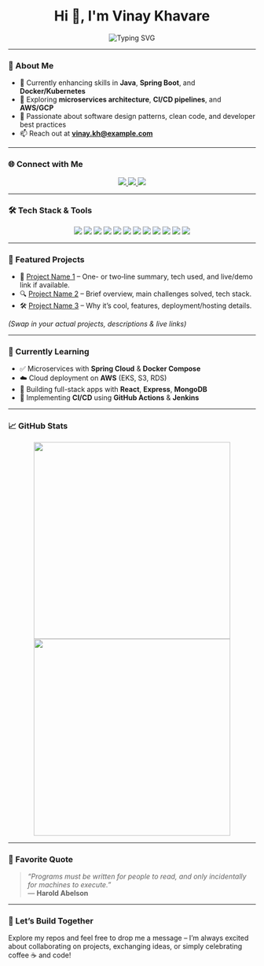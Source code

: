 <h1 align="center">Hi 👋, I'm Vinay Khavare</h1>
<p align="center">
  <img src="https://readme-typing-svg.herokuapp.com?font=Fira+Code&weight=500&size=22&duration=3000&pause=1000&center=true&vCenter=true&width=450&lines=Java+|+Spring+Boot+Developer;Cloud+&+DevOps+Enthusiast;Clean+Code+Advocate;Always+Learning..." alt="Typing SVG" />
</p>

---

### 🧠 About Me

- 🎯 Currently enhancing skills in **Java**, **Spring Boot**, and **Docker/Kubernetes**
- 🌱 Exploring **microservices architecture**, **CI/CD pipelines**, and **AWS/GCP**
- 💬 Passionate about software design patterns, clean code, and developer best practices
- 📫 Reach out at **vinay.kh@example.com**

---

### 🌐 Connect with Me

<p align="center">
  <a href="mailto:vinay.kh@example.com" target="_blank">
    <img src="https://img.shields.io/badge/Gmail-D14836?style=for-the-badge&logo=gmail&logoColor=white" />
  </a>
  <a href="https://www.linkedin.com/in/your-linkedin-here" target="_blank">
    <img src="https://img.shields.io/badge/LinkedIn-0077B5?style=for-the-badge&logo=linkedin&logoColor=white" />
  </a>
  <a href="https://github.com/Vinaykhavare" target="_blank">
    <img src="https://img.shields.io/badge/GitHub-121011?style=for-the-badge&logo=github&logoColor=white" />
  </a>
</p>

---

### 🛠️ Tech Stack & Tools

<p align="center">
  <img src="https://img.shields.io/badge/Java-ED8B00?style=for-the-badge&logo=java&logoColor=white" />
  <img src="https://img.shields.io/badge/Spring_Boot-6DB33F?style=for-the-badge&logo=spring&logoColor=white" />
  <img src="https://img.shields.io/badge/Docker-2496ED?style=for-the-badge&logo=docker&logoColor=white" />
  <img src="https://img.shields.io/badge/Kubernetes-326CE5?style=for-the-badge&logo=kubernetes&logoColor=white" />
  <img src="https://img.shields.io/badge/JavaScript-F7DF1E?style=for-the-badge&logo=javascript&logoColor=black" />
  <img src="https://img.shields.io/badge/React-61DAFB?style=for-the-badge&logo=react&logoColor=black" />
  <img src="https://img.shields.io/badge/Node.js-339933?style=for-the-badge&logo=node.js&logoColor=white" />
  <img src="https://img.shields.io/badge/Express.js-000000?style=for-the-badge&logo=express&logoColor=white" />
  <img src="https://img.shields.io/badge/MySQL-4479A1?style=for-the-badge&logo=mysql&logoColor=white" />
  <img src="https://img.shields.io/badge/MongoDB-47A248?style=for-the-badge&logo=mongodb&logoColor=white" />
  <img src="https://img.shields.io/badge/Git-F05032?style=for-the-badge&logo=git&logoColor=white" />
  <img src="https://img.shields.io/badge/Linux-FCC624?style=for-the-badge&logo=linux&logoColor=black" />
</p>

---

### 🚀 Featured Projects

- 🔧 [Project Name 1](https://github.com/Vinaykhavare/your-project-1) – One- or two‑line summary, tech used, and live/demo link if available.
- 🔍 [Project Name 2](https://github.com/Vinaykhavare/your-project-2) – Brief overview, main challenges solved, tech stack.
- 🛠️ [Project Name 3](https://github.com/Vinaykhavare/your-project-3) – Why it’s cool, features, deployment/hosting details.

*(Swap in your actual projects, descriptions & live links)*

---

### 🧠 Currently Learning

- ✅ Microservices with **Spring Cloud** & **Docker Compose**
- ☁️ Cloud deployment on **AWS** (EKS, S3, RDS)
- 🚀 Building full-stack apps with **React**, **Express**, **MongoDB**
- 📡 Implementing **CI/CD** using **GitHub Actions** & **Jenkins**

---

### 📈 GitHub Stats

<p align="center">
  <img src="https://github-readme-stats.vercel.app/api?username=Vinaykhavare&show_icons=true&theme=github_dark&hide_border=true" width="400" />
  <img src="https://github-readme-stats.vercel.app/api/top-langs/?username=Vinaykhavare&layout=compact&theme=github_dark&hide_border=true" width="400" />
</p>

---

### 💬 Favorite Quote

> *“Programs must be written for people to read, and only incidentally for machines to execute.”*  
> — **Harold Abelson**

---

### 🤝 Let’s Build Together

Explore my repos and feel free to drop me a message – I’m always excited about collaborating on projects, exchanging ideas, or simply celebrating coffee ☕ and code!

